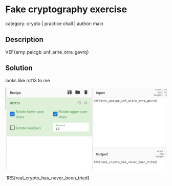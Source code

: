 # Fake cryptography exercise
category: crypto | practice chall | author: main

## Description
VEF{erny_pelcgb_unf_arire_orra_gevrq}

## Solution
looks like rot13 to me 

![fake cryptography.png](images/fakecryptography.png)

`IRS{real_crypto_has_never_been_tried}
